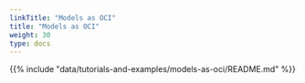 ```yaml
---
linkTitle: "Models as OCI"
title: "Models as OCI"
weight: 30
type: docs
---
```

{{% include "data/tutorials-and-examples/models-as-oci/README.md" %}}
